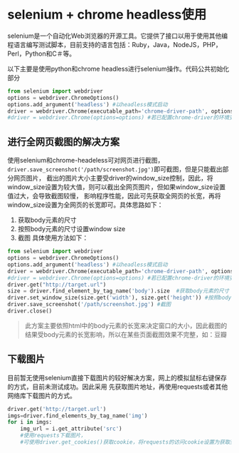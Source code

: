 # selenium + chrome headless使用

selenium是一个自动化Web浏览器的开源工具。它提供了接口以用于使用其他编程语言编写测试脚本，目前支持的语言包括：Ruby，Java，NodeJS，PHP，Perl，Python和C＃等。

以下主要是使用python和chrome headless进行selenium操作。代码公共初始化部分
``` python
from selenium import webdriver
options = webdriver.ChromeOptions()
options.add_argument('headless') #以headless模式启动
driver = webdriver.Chrome(executable_path='chrome-driver-path', options=options)
#driver = webdriver.Chrome(options=options) #若已配置chrome-driver的环境变量可采用这种简单写法
```

## 进行全网页截图的解决方案
使用selenium和chrome-headeless可对网页进行截图，```driver.save_screenshot('/path/screenshot.jpg')```即可截图，但是只能截出部分网页图片，
截出的图片大小主要受driver的window_size控制，因此，将window_size设置为较大值，则可以截出全网页图片，但如果window_size设置值过大，会导致截图较慢，
影响程序性能，因此可先获取全网页的长宽，再将window_size设置为全网页的长宽即可。具体思路如下：
1. 获取body元素的尺寸
2. 按照body元素的尺寸设置window size
3. 截图
具体使用方法如下：
``` python
from selenium import webdriver
options = webdriver.ChromeOptions()
options.add_argument('headless') #以headless模式启动
driver = webdriver.Chrome(executable_path='chrome-driver-path', options=options)
#driver = webdriver.Chrome(options=options) #若已配置chrome-driver的环境变量可采用这种简单写法
driver.get("http://target.url")
size = driver.find_element_by_tag_name('body').size  #获取body元素的尺寸
driver.set_window_size(size.get('width'), size.get('height')) #按照body元素的尺寸设置window size
driver.save_screenshot('/path/screenshot.jpg') #截图
driver.close()
```
> 此方案主要依照html中的body元素的长宽来决定窗口的大小，因此截图的结果受body元素的长宽影响，所以在某些页面截图效果不完整，如：豆瓣

## 下载图片
目前暂无使用selenium直接下载图片的较好解决方案，网上的模拟鼠标右键保存的方式，目前未测试成功。因此采用
先获取图片地址，再使用requests或者其他网络库下载图片的方式。
``` python
driver.get('http://target.url')
imgs=driver.find_elements_by_tag_name('img')
for i in imgs:
    img_url = i.get_attribute('src')
    #使用requests下载图片，
    #可使用driver.get_cookies()获取cookie，将requests的访问cookie设置为获取到的cookie
```